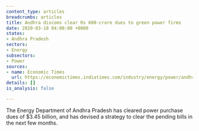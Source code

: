 ```yaml
---
content_type: articles
breadcrumbs: articles
title: Andhra discoms clear Rs 600-crore dues to green power firms
date: 2020-03-18 04:00:00 +0000
states:
- Andhra Pradesh
sectors:
- Energy
subsectors:
- Power
sources:
- name: Economic Times
  url: https://economictimes.indiatimes.com/industry/energy/power/andhra-discoms-clear-rs-600-crore-dues-to-green-power-firms/articleshow/74648465.cms
details: []
is_analysis: false

---
```

The Energy Department of Andhra Pradesh has cleared power purchase dues of $3.45 billion, and has devised a strategy to clear the pending bills in the next few months.